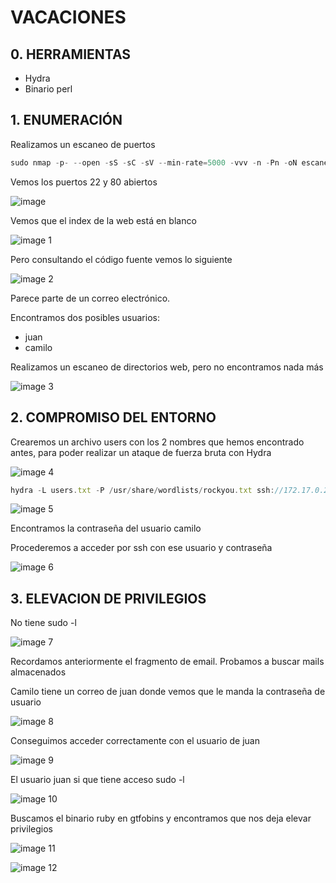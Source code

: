 # VACACIONES

## 0. HERRAMIENTAS

- Hydra
- Binario perl

## 1. ENUMERACIÓN

Realizamos un escaneo de puertos

```jsx
sudo nmap -p- --open -sS -sC -sV --min-rate=5000 -vvv -n -Pn -oN escaneo 172.17.0.2
```

Vemos los puertos 22 y 80 abiertos

![image](https://github.com/user-attachments/assets/c4f603de-176f-408a-bd22-5a11347263b3)


Vemos que el index de la web está en blanco

![image 1](https://github.com/user-attachments/assets/6856c2af-f4a2-46cf-aa23-11ec70ebdfd1)


Pero consultando el código fuente vemos lo siguiente

![image 2](https://github.com/user-attachments/assets/acf5b026-064c-4e00-81a1-785e7289b575)


Parece parte de un correo electrónico.

Encontramos dos posibles usuarios:

- juan
- camilo

Realizamos un escaneo de directorios web, pero no encontramos nada más

![image 3](https://github.com/user-attachments/assets/bf36f6d9-b7c5-4bf1-94f2-23ee27c0c5ff)


## 2. COMPROMISO DEL ENTORNO

Crearemos un archivo users con los 2 nombres que hemos encontrado antes, para poder realizar un ataque de fuerza bruta con Hydra

![image 4](https://github.com/user-attachments/assets/32047535-7351-42b2-9c5c-7977b365c268)


```jsx
hydra -L users.txt -P /usr/share/wordlists/rockyou.txt ssh://172.17.0.2 -t 10 
```

![image 5](https://github.com/user-attachments/assets/e4e932a4-88a0-487b-854b-f599bb348f5b)


Encontramos la contraseña del usuario camilo

Procederemos a acceder por ssh con ese usuario y contraseña


![image 6](https://github.com/user-attachments/assets/6ca75cce-45df-47f0-94a0-d1721852396c)

 

## 3. ELEVACION DE PRIVILEGIOS

No tiene sudo -l 

![image 7](https://github.com/user-attachments/assets/89f35763-f93e-4386-9003-f9d07c4557ea)


Recordamos anteriormente el fragmento de email. Probamos a buscar mails almacenados

Camilo tiene un correo de juan donde vemos que le manda la contraseña de usuario

![image 8](https://github.com/user-attachments/assets/af089e68-c160-43b6-8e5b-b9aaa3f529de)


Conseguimos acceder correctamente con el usuario de juan

![image 9](https://github.com/user-attachments/assets/6f2239ed-bd38-46eb-9fc1-0ace61545ded)


El usuario juan si que tiene acceso sudo -l

![image 10](https://github.com/user-attachments/assets/fd05dbad-598d-42c5-9b39-8c214c262e8a)


Buscamos el binario ruby en gtfobins y encontramos que nos deja elevar privilegios

![image 11](https://github.com/user-attachments/assets/10b62ade-69ea-4819-933e-c5beab0c807c)

![image 12](https://github.com/user-attachments/assets/d08ec2b9-cb02-46a2-aed8-297b892773ed)

